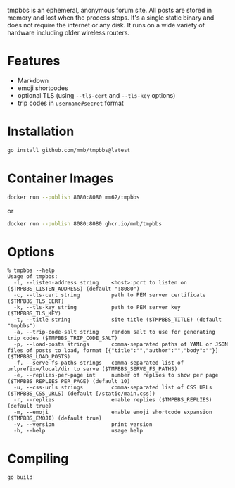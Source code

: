 tmpbbs is an ephemeral, anonymous forum site. All posts are stored in memory
and lost when the process stops. It's a single static binary and does not require the
internet or any disk. It runs on a wide variety of hardware including
older wireless routers.

# Features
  * Markdown
  * emoji shortcodes
  * optional TLS (using `--tls-cert` and `--tls-key` options)
  * trip codes in `username#secret` format

# Installation

```sh
go install github.com/mmb/tmpbbs@latest
```

# Container Images

```sh
docker run --publish 8080:8080 mm62/tmpbbs
```

or

```sh
docker run --publish 8080:8080 ghcr.io/mmb/tmpbbs
```

# Options

```
% tmpbbs --help
Usage of tmpbbs:
  -l, --listen-address string    <host>:port to listen on ($TMPBBS_LISTEN_ADDRESS) (default ":8080")
  -c, --tls-cert string          path to PEM server certificate ($TMPBBS_TLS_CERT)
  -k, --tls-key string           path to PEM server key ($TMPBBS_TLS_KEY)
  -t, --title string             site title ($TMPBBS_TITLE) (default "tmpbbs")
  -a, --trip-code-salt string    random salt to use for generating trip codes ($TMPBBS_TRIP_CODE_SALT)
  -p, --load-posts strings       comma-separated paths of YAML or JSON files of posts to load, format [{"title":"","author":"","body":""}] ($TMPBBS_LOAD_POSTS)
  -f, --serve-fs-paths strings   comma-separated list of urlprefix=/local/dir to serve ($TMPBBS_SERVE_FS_PATHS)
  -e, --replies-per-page int     number of replies to show per page ($TMPBBS_REPLIES_PER_PAGE) (default 10)
  -u, --css-urls strings         comma-separated list of CSS URLs ($TMPBBS_CSS_URLS) (default [/static/main.css])
  -r, --replies                  enable replies ($TMPBBS_REPLIES) (default true)
  -m, --emoji                    enable emoji shortcode expansion ($TMPBBS_EMOJI) (default true)
  -v, --version                  print version
  -h, --help                     usage help

```

# Compiling

```sh
go build
```
